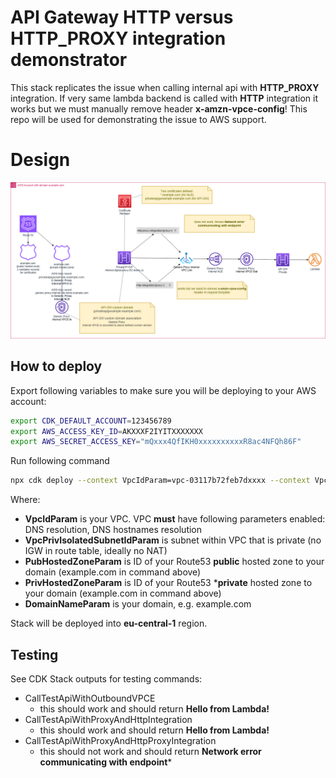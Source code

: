 # API Gateway HTTP versus HTTP_PROXY integration demonstrator

This stack replicates the issue when calling internal api with **HTTP_PROXY** integration. If very same lambda backend
is called with **HTTP** integration it works but we must manually remove header **x-amzn-vpce-config**! This repo will be used for demonstrating the issue to AWS support.

# Design

<img src="./docs/design v1.png" />

## How to deploy

Export following variables to make sure you will be deploying to your AWS account:
```bash
export CDK_DEFAULT_ACCOUNT=123456789
export AWS_ACCESS_KEY_ID=AKXXXF2IYITXXXXXXX
export AWS_SECRET_ACCESS_KEY="mQxxx4QfIKH0xxxxxxxxxxR8ac4NFQh86F"
```

Run following command
```bash
npx cdk deploy --context VpcIdParam=vpc-03117b72feb7dxxxx --context VpcPrivIsolatedSubnetIdParam=subnet-09dcbfd0c9d72xxxx --context PubHostedZoneParam=Z08034982X6XXXXYYYY --context PrivHostedZoneParam=Z08034982X6IYJHBBXXXX --context DomainNameParam=example.com
```
Where:  

* **VpcIdParam** is your VPC. VPC **must** have following parameters enabled: DNS resolution, DNS hostnames resolution
* **VpcPrivIsolatedSubnetIdParam** is subnet within VPC that is private (no IGW in route table, ideally no NAT)
* **PubHostedZoneParam** is ID of your Route53 **public** hosted zone to your domain (example.com in command above)
* **PrivHostedZoneParam** is ID of your Route53 ***private** hosted zone to your domain (example.com in command above)
* **DomainNameParam** is your domain, e.g. example.com

Stack will be deployed into **eu-central-1** region.

## Testing

See CDK Stack outputs for testing commands:

* CallTestApiWithOutboundVPCE
  * this should work and should return **Hello from Lambda!** 
* CallTestApiWithProxyAndHttpIntegration
  * this should work and should return **Hello from Lambda!**
* CallTestApiWithProxyAndHttpProxyIntegration
  * this should not work and should return **Network error communicating with endpoint*** 



